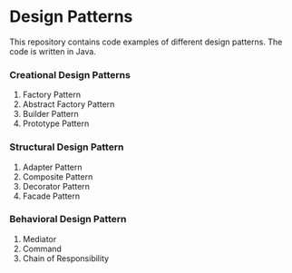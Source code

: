 # Design Patterns
This repository contains code examples of different design patterns. The code is written in Java. 

### Creational Design Patterns
1. Factory Pattern
2. Abstract Factory Pattern
3. Builder Pattern
4. Prototype Pattern

### Structural Design Pattern
1. Adapter Pattern
2. Composite Pattern
3. Decorator Pattern
4. Facade Pattern

### Behavioral Design Pattern
1. Mediator
2. Command
3. Chain of Responsibility